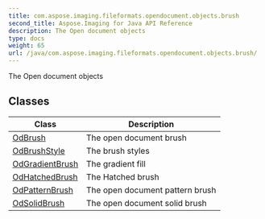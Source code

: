 ```yaml
---
title: com.aspose.imaging.fileformats.opendocument.objects.brush
second_title: Aspose.Imaging for Java API Reference
description: The Open document objects
type: docs
weight: 65
url: /java/com.aspose.imaging.fileformats.opendocument.objects.brush/
---
```


The Open document objects


## Classes

| Class | Description |
| --- | --- |
| [OdBrush](../com.aspose.imaging.fileformats.opendocument.objects.brush/odbrush) | The open document brush |
| [OdBrushStyle](../com.aspose.imaging.fileformats.opendocument.objects.brush/odbrushstyle) | The brush styles |
| [OdGradientBrush](../com.aspose.imaging.fileformats.opendocument.objects.brush/odgradientbrush) | The gradient fill |
| [OdHatchedBrush](../com.aspose.imaging.fileformats.opendocument.objects.brush/odhatchedbrush) | The Hatched brush |
| [OdPatternBrush](../com.aspose.imaging.fileformats.opendocument.objects.brush/odpatternbrush) | The open document pattern brush |
| [OdSolidBrush](../com.aspose.imaging.fileformats.opendocument.objects.brush/odsolidbrush) | The open document solid brush |
